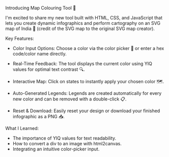Introducing Map Colouring Tool 🚀

I'm excited to share my new tool built with HTML, CSS, and JavaScript that lets you create dynamic infographics and perform cartography on an SVG map of India 📍 (credit of the SVG map to the original SVG map creator).

Key Features:
- Color Input Options:
 Choose a color via the color picker 🎨 or enter a hex code/color name directly.
 
- Real-Time Feedback: 
 The tool displays the current color using YIQ values for optimal text contrast 🔍.

- Interactive Map:
 Click on states to instantly apply your chosen color 🗺️.
 
- Auto-Generated Legends:
 Legends are created automatically for every new color and can be removed with a double-click 📋.

- Reset & Download: 
 Easily reset your design or download your finished infographic as a PNG 📥.

What I Learned:
- The importance of YIQ values for text readability. 
- How to convert a div to an image with html2canvas. 
- Integrating an intuitive color-picker input.
